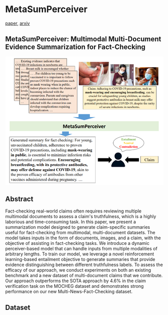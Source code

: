 # MetaSumPerceiver  

[paper](https://aclanthology.org/2024.acl-long.474/), [arxiv](https://arxiv.org/abs/2407.13089)  

## MetaSumPerceiver: Multimodal Multi-Document Evidence Summarization for Fact-Checking  

![Alt text](img/profile.png)  

## Abstract  

Fact-checking real-world claims often requires reviewing multiple multimodal documents to assess a claim's truthfulness, which is a highly laborious and time-consuming task. In this paper, we present a summarization model designed to generate claim-specific summaries useful for fact-checking from multimodal, multi-document datasets. The model takes inputs in the form of documents, images, and a claim, with the objective of assisting in fact-checking tasks. We introduce a dynamic perceiver-based model that can handle inputs from multiple modalities of arbitrary lengths. To train our model, we leverage a novel reinforcement learning-based entailment objective to generate summaries that provide evidence distinguishing between different truthfulness labels. To assess the efficacy of our approach, we conduct experiments on both an existing benchmark and a new dataset of multi-document claims that we contribute. Our approach outperforms the SOTA approach by 4.6% in the claim verification task on the MOCHEG dataset and demonstrates strong performance on our new Multi-News-Fact-Checking dataset.  

## Dataset  
